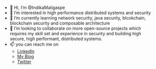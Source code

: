 - 👋 Hi, I’m @IndikaMaligaspe
- 👀 I’m interested in high performance distributed systems and security
- 🌱 I’m currently learning network security, java security, blcokchain, blockchain security and composable architecture
- 💞️ I’m looking to collaborate on more open-source projects which requires my skill set and experience in security and building high secure, high performant, distributed  systems.
- 📫 you can reach me on 
  - [LinkedIn](https://www.linkedin.com/in/indika-maligaspe-12a68757)
  - [My Blog](https://indikamaligaspe.com/)
  - [Twitter](https://twitter.com/MaligaspeIndika)

<!---
IndikaMaligaspe/IndikaMaligaspe is a ✨ special ✨ repository because its `README.md` (this file) appears on your GitHub profile.
You can click the Preview link to take a look at your changes.
--->
